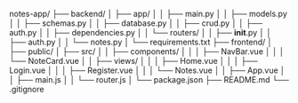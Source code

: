 notes-app/
├── backend/
│   ├── app/
│   │   ├── main.py
│   │   ├── models.py
│   │   ├── schemas.py
│   │   ├── database.py
│   │   ├── crud.py
│   │   ├── auth.py
│   │   ├── dependencies.py
│   │   └── routers/
│   │       ├── __init__.py
│   │       ├── auth.py
│   │       └── notes.py
│   └── requirements.txt
├── frontend/
│   ├── public/
│   ├── src/
│   │   ├── components/
│   │   │   ├── NavBar.vue
│   │   │   └── NoteCard.vue
│   │   ├── views/
│   │   │   ├── Home.vue
│   │   │   ├── Login.vue
│   │   │   ├── Register.vue
│   │   │   └── Notes.vue
│   │   ├── App.vue
│   │   ├── main.js
│   │   └── router.js
│   └── package.json
├── README.md
└── .gitignore